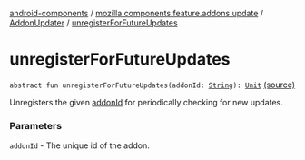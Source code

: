 [android-components](../../index.md) / [mozilla.components.feature.addons.update](../index.md) / [AddonUpdater](index.md) / [unregisterForFutureUpdates](./unregister-for-future-updates.md)

# unregisterForFutureUpdates

`abstract fun unregisterForFutureUpdates(addonId: `[`String`](https://kotlinlang.org/api/latest/jvm/stdlib/kotlin/-string/index.html)`): `[`Unit`](https://kotlinlang.org/api/latest/jvm/stdlib/kotlin/-unit/index.html) [(source)](https://github.com/mozilla-mobile/android-components/blob/master/components/feature/addons/src/main/java/mozilla/components/feature/addons/update/AddonUpdater.kt#L54)

Unregisters the given [addonId](unregister-for-future-updates.md#mozilla.components.feature.addons.update.AddonUpdater$unregisterForFutureUpdates(kotlin.String)/addonId) for periodically checking for new updates.

### Parameters

`addonId` - The unique id of the addon.